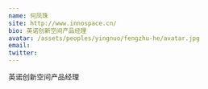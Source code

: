 ```yaml
---
name: 何凤珠
site: http://www.innospace.cn/
bio: 英诺创新空间产品经理
avatar: /assets/peoples/yingnuo/fengzhu-he/avatar.jpg
email: 
twitter: 
---
```

英诺创新空间产品经理
